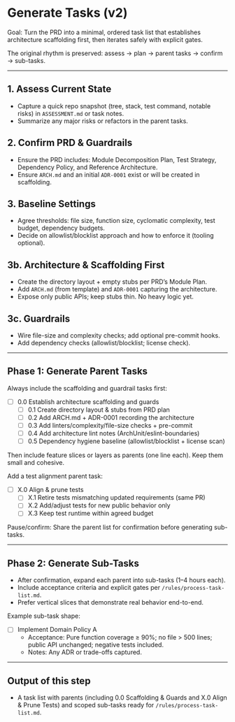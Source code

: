 # Generate Tasks (v2)

Goal: Turn the PRD into a minimal, ordered task list that establishes architecture scaffolding first, then iterates safely with explicit gates.

The original rhythm is preserved: assess → plan → parent tasks → confirm → sub-tasks.

---

## 1. Assess Current State

- Capture a quick repo snapshot (tree, stack, test command, notable risks) in `ASSESSMENT.md` or task notes.
- Summarize any major risks or refactors in the parent tasks.

## 2. Confirm PRD & Guardrails

- Ensure the PRD includes: Module Decomposition Plan, Test Strategy, Dependency Policy, and Reference Architecture.
- Ensure `ARCH.md` and an initial `ADR-0001` exist or will be created in scaffolding.

## 3. Baseline Settings

- Agree thresholds: file size, function size, cyclomatic complexity, test budget, dependency budgets.
- Decide on allowlist/blocklist approach and how to enforce it (tooling optional).

## 3b. Architecture & Scaffolding First

- Create the directory layout + empty stubs per PRD’s Module Plan.
- Add `ARCH.md` (from template) and `ADR-0001` capturing the architecture.
- Expose only public APIs; keep stubs thin. No heavy logic yet.

## 3c. Guardrails

- Wire file-size and complexity checks; add optional pre-commit hooks.
- Add dependency checks (allowlist/blocklist; license check).

---

## Phase 1: Generate Parent Tasks

Always include the scaffolding and guardrail tasks first:

- [ ] 0.0 Establish architecture scaffolding and guards
  - [ ] 0.1 Create directory layout & stubs from PRD plan
  - [ ] 0.2 Add ARCH.md + ADR-0001 recording the architecture
  - [ ] 0.3 Add linters/complexity/file-size checks + pre-commit
  - [ ] 0.4 Add architecture lint notes (ArchUnit/eslint-boundaries)
  - [ ] 0.5 Dependency hygiene baseline (allowlist/blocklist + license scan)

Then include feature slices or layers as parents (one line each). Keep them small and cohesive.

Add a test alignment parent task:

- [ ] X.0 Align & prune tests
  - [ ] X.1 Retire tests mismatching updated requirements (same PR)
  - [ ] X.2 Add/adjust tests for new public behavior only
  - [ ] X.3 Keep test runtime within agreed budget

Pause/confirm: Share the parent list for confirmation before generating sub-tasks.

---

## Phase 2: Generate Sub-Tasks

- After confirmation, expand each parent into sub-tasks (1–4 hours each).
- Include acceptance criteria and explicit gates per `/rules/process-task-list.md`.
- Prefer vertical slices that demonstrate real behavior end-to-end.

Example sub-task shape:

- [ ] Implement Domain Policy A
  - Acceptance: Pure function coverage ≥ 90%; no file > 500 lines; public API unchanged; negative tests included.
  - Notes: Any ADR or trade-offs captured.

---

## Output of this step

- A task list with parents (including 0.0 Scaffolding & Guards and X.0 Align & Prune Tests) and scoped sub-tasks ready for `/rules/process-task-list.md`.
